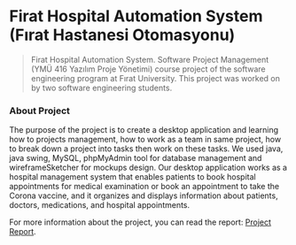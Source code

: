 # Firat Hospital Automation System (Fırat Hastanesi Otomasyonu)

> Firat Hospital Automation System. Software Project Management (YMÜ 416 Yazılım Proje Yönetimi) course project of the software engineering program at Fırat University. This project was worked on by two software engineering students.

### About Project

The purpose of the project is to create a desktop application and learning how to projects management, how to work as a team in same project, how to break down a project into tasks then work on these tasks. We used java, java swing, MySQL, phpMyAdmin tool for database management and wireframeSketcher for mockups design. Our desktop application works as a hospital management system that enables patients to book hospital appointments for medical examination or book an appointment to take the Corona vaccine, and it organizes and displays information about patients, doctors, medications, and hospital appointments.

For more information about the project, you can read the report: [Project Report](https://github.com/Omar95-A/firat-Hastanesi-Otomasyonu/blob/main/proje%20y%C3%B6netimi%20raporu.pdf).
